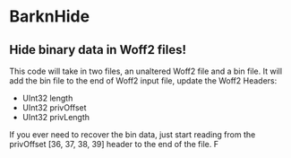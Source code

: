 # BarknHide

## Hide binary data in Woff2 files!

This code will take in two files, an unaltered Woff2 file and a bin file. It will add the bin file to the end of Woff2 input file, update the Woff2 Headers:

- UInt32 length
- UInt32 privOffset
- UInt32 privLength

If you ever need to recover the bin data, just start reading from the privOffset [36, 37, 38, 39] header to the end of the file. F
